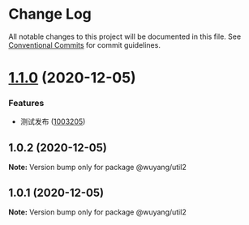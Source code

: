 # Change Log

All notable changes to this project will be documented in this file.
See [Conventional Commits](https://conventionalcommits.org) for commit guidelines.

# [1.1.0](https://github.com/wuyang910217/multi-packages-template/compare/@wuyang/util2@1.0.2...@wuyang/util2@1.1.0) (2020-12-05)


### Features

* 测试发布 ([1003205](https://github.com/wuyang910217/multi-packages-template/commit/10032054fe486cb2a5c96925bae5ac8f5ccb59e5))





## 1.0.2 (2020-12-05)

**Note:** Version bump only for package @wuyang/util2





## 1.0.1 (2020-12-05)

**Note:** Version bump only for package @wuyang/util2
